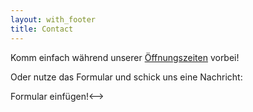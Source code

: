 ```yaml
---
layout: with_footer
title: Contact
---
```


Komm einfach während unserer [Öffnungszeiten](/calendar) vorbei!

Oder nutze das Formular und schick uns eine Nachricht:
<!-->Formular einfügen!<-->